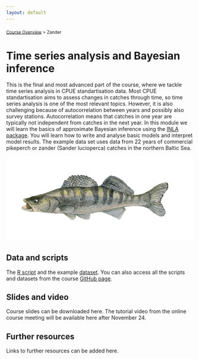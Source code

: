 ```yaml
---
layout: default
---
```


<sub>[Course Overview](index.md) \> Zander</sub>

# Time series analysis and Bayesian inference

This is the final and most advanced part of the course, where we tackle time series analysis in CPUE standartisation data. Most CPUE standartisation aims to assess changes in catches through time, so time series analysis is one of the most relevant topics. However, it is also challenging because of autocorrelation between years and possibly also survey stations. Autocorrelation means that catches in one year are typically not independent from catches in the next year. In this module we will learn the basics of approximate Bayesian inference using the [INLA package](https://www.r-inla.org/). You will learn how to write and analyse basic models and interpret model results. The example data set uses data from 22 years of commercial pikeperch or zander (Sander lucioperca) catches in the northern Baltic Sea.

![Pikeperch drawing by Amy Coghlan](./images/zander.png)

## Data and scripts

The [R script](Zander1.R) and the example [dataset](zander.csv). You can also access all the scripts and datasets from the course [GitHub page](https://github.com/fishsizeproject/CPUEcourse).

## Slides and video

Course slides can be downloaded here. The tutorial video from the online course meeting will be available here after November 24.

## Further resources

Links to further resources can be added here.

<br/>
